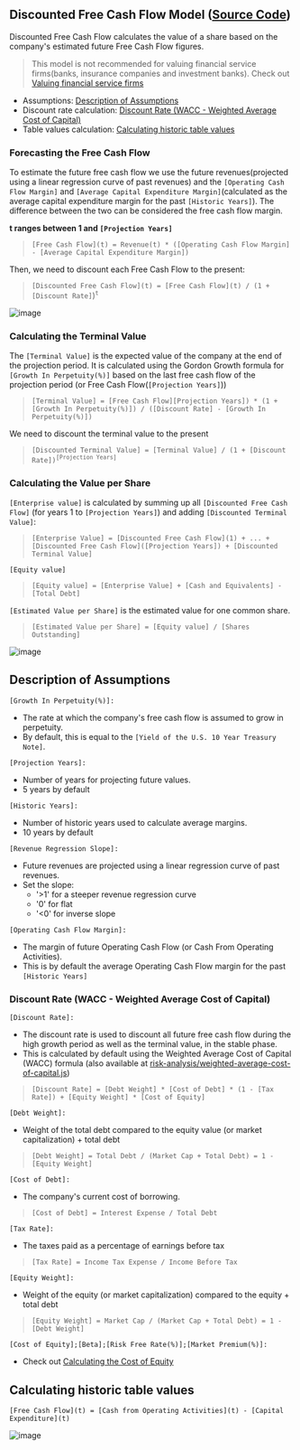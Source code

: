 ## Discounted Free Cash Flow Model ([Source Code](https://github.com/DiscountingCashFlows/Documentation/blob/main/source-code/valuations/discounted-free-cash-flow.js))
Discounted Free Cash Flow calculates the value of a share based on the company's estimated future Free Cash Flow figures.

> This model is not recommended for valuing financial service firms(banks, insurance companies and investment banks). Check out [Valuing financial service firms](https://github.com/DiscountingCashFlows/Documentation/blob/main/models-documentation/valuing-financial-firms.md#valuing-financial-service-firms-banks-insurance-companies-and-investment-banks)

* Assumptions: [Description of Assumptions](#description-of-assumptions)
* Discount rate calculation: [Discount Rate (WACC - Weighted Average Cost of Capital)](#discount-rate-wacc---weighted-average-cost-of-capital)
* Table values calculation: [Calculating historic table values](#calculating-historic-table-values)

### Forecasting the Free Cash Flow
To estimate the future free cash flow we use the future revenues(projected using a linear regression curve of past revenues) and the `[Operating Cash Flow Margin]` and `[Average Capital Expenditure Margin]`(calculated as the average capital expenditure margin for the past `[Historic Years]`). 
The difference between the two can be considered the free cash flow margin.

**t ranges between 1 and `[Projection Years]`**
> `[Free Cash Flow](t) = Revenue(t) * ([Operating Cash Flow Margin] - [Average Capital Expenditure Margin])`

Then, we need to discount each Free Cash Flow to the present:
> `[Discounted Free Cash Flow](t) = [Free Cash Flow](t) / (1 + [Discount Rate]`)<sup>`t`</sup>

![image](https://user-images.githubusercontent.com/46221053/189624161-0c1a9a16-546b-4d91-b6d8-90aeb01da32d.png)

### Calculating the Terminal Value
The `[Terminal Value]` is the expected value of the company at the end of the projection period. 
It is calculated using the Gordon Growth formula for `[Growth In Perpetuity(%)]` based on the last free cash flow of the projection period (or Free Cash Flow(`[Projection Years]`))

> `[Terminal Value] = [Free Cash Flow][Projection Years]) * (1 + [Growth In Perpetuity(%)]) / ([Discount Rate] - [Growth In Perpetuity(%)])`

We need to discount the terminal value to the present

> `[Discounted Terminal Value] = [Terminal Value] / (1 + [Discount Rate])`<sup>`[Projection Years]`</sup>

### Calculating the Value per Share
`[Enterprise value]` is calculated by summing up all `[Discounted Free Cash Flow]` (for years 1 to `[Projection Years]`) and adding `[Discounted Terminal Value]`:
> `[Enterprise Value] = [Discounted Free Cash Flow](1) + ... + [Discounted Free Cash Flow]([Projection Years]) + [Discounted Terminal Value]`

`[Equity value]`
> `[Equity value] = [Enterprise Value] + [Cash and Equivalents] - [Total Debt]`

`[Estimated Value per Share]` is the estimated value for one common share.
> `[Estimated Value per Share] = [Equity value] / [Shares Outstanding]`

![image](https://user-images.githubusercontent.com/46221053/189624460-223a51c1-bc58-4aef-a3a3-e34ceee98c1b.png)

## Description of Assumptions

`[Growth In Perpetuity(%)]:` 
- The rate at which the company's free cash flow is assumed to grow in perpetuity.
- By default, this is equal to the `[Yield of the U.S. 10 Year Treasury Note]`.

`[Projection Years]:`
- Number of years for projecting future values. 
- 5 years by default

`[Historic Years]:`
- Number of historic years used to calculate average margins. 
- 10 years by default

`[Revenue Regression Slope]:` 
- Future revenues are projected using a linear regression curve of past revenues. 
- Set the slope:
  - '>1' for a steeper revenue regression curve
  - '0' for flat
  - '<0' for inverse slope

`[Operating Cash Flow Margin]:`
- The margin of future Operating Cash Flow (or Cash From Operating Activities). 
- This is by default the average Operating Cash Flow margin for the past `[Historic Years]`

### Discount Rate (WACC - Weighted Average Cost of Capital)

`[Discount Rate]:`

- The discount rate is used to discount all future free cash flow during the high growth period as well as the terminal value, in the stable phase. 
- This is calculated by default using the Weighted Average Cost of Capital (WACC) formula (also available at [risk-analysis/weighted-average-cost-of-capital.js](https://github.com/DiscountingCashFlows/Documentation/blob/main/source-code/risk-analysis/weighted-average-cost-of-capital.js))

> `[Discount Rate] = [Debt Weight] * [Cost of Debt] * (1 - [Tax Rate]) + [Equity Weight] * [Cost of Equity]`

`[Debt Weight]:`

- Weight of the total debt compared to the equity value (or market capitalization) + total debt
> `[Debt Weight] = Total Debt / (Market Cap + Total Debt) = 1 - [Equity Weight]`

`[Cost of Debt]:`

- The company's current cost of borrowing. 
> `[Cost of Debt] = Interest Expense / Total Debt`

`[Tax Rate]:`

- The taxes paid as a percentage of earnings before tax
> `[Tax Rate] = Income Tax Expense / Income Before Tax`

`[Equity Weight]:`

- Weight of the equity (or market capitalization) compared to the equity + total debt
> `[Equity Weight] = Market Cap / (Market Cap + Total Debt) = 1 - [Debt Weight]`

`[Cost of Equity];[Beta];[Risk Free Rate(%)];[Market Premium(%)]:`

- Check out [Calculating the Cost of Equity](https://github.com/DiscountingCashFlows/Documentation/blob/main/models-documentation/dividend-discount-models.md#discount-rate-cost-of-equity)

## Calculating historic table values
`[Free Cash Flow](t) = [Cash from Operating Activities](t) - [Capital Expenditure](t)`

![image](https://user-images.githubusercontent.com/46221053/189626261-445b016c-0731-4daa-9070-a1f646e7b9d0.png)
